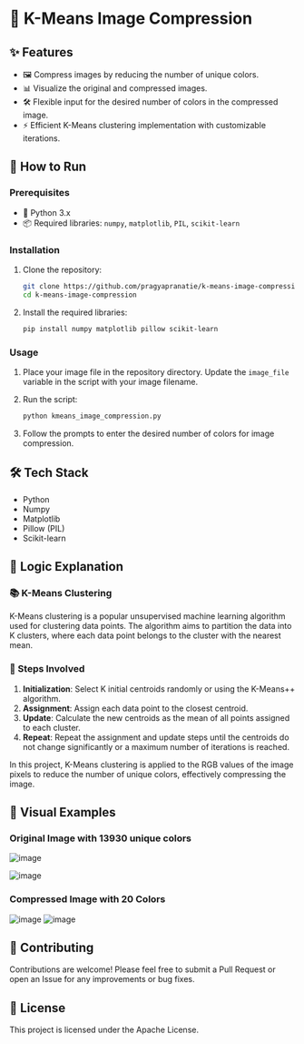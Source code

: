 # 🎨 K-Means Image Compression

## ✨ Features
- 🖼️ Compress images by reducing the number of unique colors.
- 📊 Visualize the original and compressed images.
- 🛠️ Flexible input for the desired number of colors in the compressed image.
- ⚡ Efficient K-Means clustering implementation with customizable iterations.

## 🚀 How to Run

### Prerequisites
- 🐍 Python 3.x
- 📦 Required libraries: `numpy`, `matplotlib`, `PIL`, `scikit-learn`

### Installation

1. Clone the repository:

   ```bash
   git clone https://github.com/pragyapranatie/k-means-image-compression.git
   cd k-means-image-compression
   ```

2. Install the required libraries:

   ```bash
   pip install numpy matplotlib pillow scikit-learn
   ```

### Usage

1. Place your image file in the repository directory. Update the `image_file` variable in the script with your image filename.

2. Run the script:

   ```bash
   python kmeans_image_compression.py
   ```

3. Follow the prompts to enter the desired number of colors for image compression.

## 🛠️ Tech Stack
- Python
- Numpy
- Matplotlib
- Pillow (PIL)
- Scikit-learn

## 🧠 Logic Explanation

### 📚 K-Means Clustering

K-Means clustering is a popular unsupervised machine learning algorithm used for clustering data points. The algorithm aims to partition the data into K clusters, where each data point belongs to the cluster with the nearest mean.

### 🔄 Steps Involved

1. **Initialization**: Select K initial centroids randomly or using the K-Means++ algorithm.
2. **Assignment**: Assign each data point to the closest centroid.
3. **Update**: Calculate the new centroids as the mean of all points assigned to each cluster.
4. **Repeat**: Repeat the assignment and update steps until the centroids do not change significantly or a maximum number of iterations is reached.

In this project, K-Means clustering is applied to the RGB values of the image pixels to reduce the number of unique colors, effectively compressing the image.

## 🌟 Visual Examples

### Original Image with 13930 unique colors
![image](https://github.com/user-attachments/assets/78692670-f79a-498b-821c-06127e9aead3)

![image](https://github.com/user-attachments/assets/64538ff4-02c4-46cf-ae61-f680db12da72)


### Compressed Image with 20 Colors
![image](https://github.com/user-attachments/assets/4ff820bf-2568-46a3-a535-4c963d5a2ec9)
![image](https://github.com/user-attachments/assets/9b7f1f79-4d29-4952-8dc2-24c5af887faa)


## 🤝 Contributing
Contributions are welcome! Please feel free to submit a Pull Request or open an Issue for any improvements or bug fixes.

## 📜 License
This project is licensed under the Apache License.

